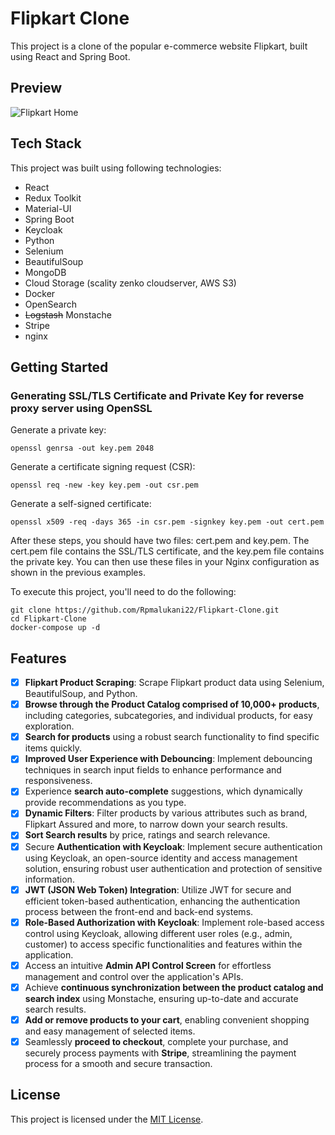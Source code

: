 # Flipkart Clone

This project is a clone of the popular e-commerce website Flipkart, built using React and Spring Boot.

<!-- > **Note:** This project is currently in development. -->

## Preview

![Flipkart Home](preview/Flipkart%20Clone-1.gif)

## Tech Stack

This project was built using following technologies:

- React
- Redux Toolkit
- Material-UI
- Spring Boot
- Keycloak
- Python
- Selenium
- BeautifulSoup
- MongoDB
- Cloud Storage (scality zenko cloudserver, AWS S3)
- Docker
- OpenSearch
- ~~Logstash~~ Monstache
- Stripe
- nginx

## Getting Started

### Generating SSL/TLS Certificate and Private Key for reverse proxy server using OpenSSL

Generate a private key:

```
openssl genrsa -out key.pem 2048
```

Generate a certificate signing request (CSR):

```
openssl req -new -key key.pem -out csr.pem
```

Generate a self-signed certificate:

```
openssl x509 -req -days 365 -in csr.pem -signkey key.pem -out cert.pem
```

After these steps, you should have two files: cert.pem and key.pem. The cert.pem file contains the SSL/TLS certificate, and the key.pem file contains the private key. You can then use these files in your Nginx configuration as shown in the previous examples.

To execute this project, you'll need to do the following:

```
git clone https://github.com/Rpmalukani22/Flipkart-Clone.git
cd Flipkart-Clone
docker-compose up -d
```

## Features

- [x] <b>Flipkart Product Scraping</b>: Scrape Flipkart product data using Selenium, BeautifulSoup, and Python.
- [x] <b>Browse through the Product Catalog comprised of 10,000+ products</b>, including categories, subcategories, and individual products, for easy exploration.
- [x] <b>Search for products</b> using a robust search functionality to find specific items quickly.
- [x] <b>Improved User Experience with Debouncing</b>: Implement debouncing techniques in search input fields to enhance performance and responsiveness.
- [x] Experience <b>search auto-complete</b> suggestions, which dynamically provide recommendations as you type.
- [x] <b>Dynamic Filters</b>: Filter products by various attributes such as brand, Flipkart Assured and more, to narrow down your search results.
- [x] <b>Sort Search results</b> by price, ratings and search relevance.
- [x] Secure <b>Authentication with Keycloak</b>: Implement secure authentication using Keycloak, an open-source identity and access management solution, ensuring robust user authentication and protection of sensitive information.
- [x] <b>JWT (JSON Web Token) Integration</b>: Utilize JWT for secure and efficient token-based authentication, enhancing the authentication process between the front-end and back-end systems.
- [x] <b>Role-Based Authorization with Keycloak</b>: Implement role-based access control using Keycloak, allowing different user roles (e.g., admin, customer) to access specific functionalities and features within the application.
- [x] Access an intuitive <b>Admin API Control Screen</b> for effortless management and control over the application's APIs.
- [x] Achieve <b>continuous synchronization between the product catalog and search index</b> using Monstache, ensuring up-to-date and accurate search results.
- [x] <b>Add or remove products to your cart</b>, enabling convenient shopping and easy management of selected items.
- [x] Seamlessly <b>proceed to checkout</b>, complete your purchase, and securely process payments with <b>Stripe</b>, streamlining the payment process for a smooth and secure transaction.

## License

This project is licensed under the [MIT License](https://opensource.org/licenses/MIT).
